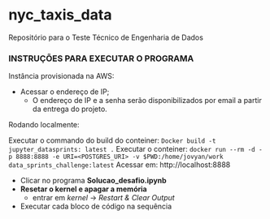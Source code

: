 # nyc_taxis_data
Repositório para o Teste Técnico de Engenharia de Dados


### INSTRUÇÕES PARA EXECUTAR O PROGRAMA

Instância provisionada na AWS:
- Acessar o endereço de IP; 
   - O endereço de IP e a senha serão disponibilizados por email a partir da entrega do projeto.
   
Rodando localmente:

Executar o commando do build do conteiner:
`Docker build -t jupyter_datasprints: latest .`
Executar o conteiner:
`docker run --rm -d -p 8888:8888 -e URI=<POSTGRES_URI> -v $PWD:/home/jovyan/work data_sprints_challenge:latest`
Acessar em: http://localhost:8888
   
   
- Clicar no programa **Solucao_desafio.ipynb**
- **Resetar o kernel e apagar a memória**
   - entrar em *kernel* -> *Restart & Clear Output*
- Executar cada bloco de código na sequência


  
